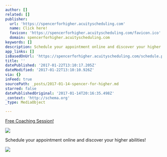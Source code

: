 ```yaml
---
author: []
related: []
publisher:
  url: 'https://spencerforhigher.acuityscheduling.com'
  name: Click here!
  favicon: 'https://spencerforhigher.acuityscheduling.com/favicon.ico'
  domain: spencerforhigher.acuityscheduling.com
keywords: []
description: Schedule your appointment online and discover your higher abilities!
app_links: []
isBasedOnUrl: 'https://spencerforhigher.acuityscheduling.com/schedule.php'
title: ''
datePublished: '2017-01-22T13:10:17.205Z'
dateModified: '2017-01-22T13:10:10.926Z'
via: {}
inFeed: true
sourcePath: _posts/2017-01-14-spencer-for-higher.md
starred: false
datePublishedOriginal: '2017-01-14T20:16:35.498Z'
_context: 'http://schema.org'
_type: MediaObject

---
```

[Free Coaching Session!][0]

<article style=""><img src="https://s3-us-west-2.amazonaws.com/the-grid-img/p/896e425b9e532e9192684b42e31920fe306ff49e.png" /><p>Schedule your appointment online and discover your higher abilities!</p></article>

![](https://the-grid-user-content.s3-us-west-2.amazonaws.com/39483787-9454-415f-95fc-ff7db70e6245.jpg)

[0]: https://spencerforhigher.acuityscheduling.com/schedule.php